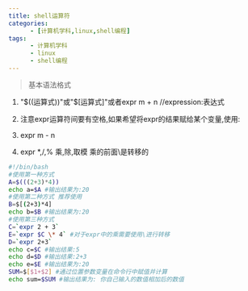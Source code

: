 ```yaml
---
title: shell运算符
categories: 
      - [计算机学科,linux,shell编程]
tags:
      - 计算机学科
      - linux
      - shell编程
---
```


> 基本语法格式

1. "$((运算式))"或"$[运算式]"或者expr m + n //expression:表达式

2. 注意expr运算符间要有空格,如果希望将expr的结果赋给某个变量,使用: ` `

3. expr m - n

4. expr \*,/,%  乘,除,取模      乘的前面\是转移的

```bash
#!/bin/bash
#使用第一种方式
A=$(((2+3)*4))
echo a=$A #输出结果为:20
#使用第二种方式 推荐使用
B=$[(2+3)*4]
echo b=$B #输出结果为:20
#使用第三种方式
C=`expr 2 + 3`
E=`expr $C \* 4` #对于expr中的乘需要使用\进行转移
D=`expr 2+3`
echo c=$C #输出结果:5
echo d=$D #输出结果:2+3                                                                                                                            
echo e=$E #输出结果为:20
SUM=$[$1+$2] #通过位置参数变量在命令行中赋值并计算
echo sum=$SUM #输出结果为: 你自己输入的数值相加后的数值
```


